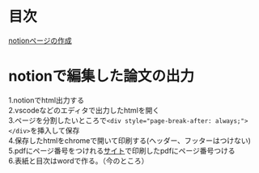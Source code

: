 # 目次
[notionページの作成](#1)

# notionで編集した論文の出力
  1.notionでhtml出力する<br>
  2.vscodeなどのエディタで出力したhtmlを開く<br>
  3.ページを分割したいところで`<div style="page-break-after: always;"></div>`を挿入して保存<br>
  4.保存したhtmlをchromeで開いて印刷する(ヘッダー、フッターはつけない)<br>
  5.pdfにページ番号をつけれる[サイト](https://www.ilovepdf.com/ja/add_pdf_page_number)で印刷したpdfにページ番号つける<br>
  6.表紙と目次はwordで作る。（今のところ）<br>

<!---
YamazakiLabStudent/YamazakiLabStudent is a ✨ special ✨ repository because its `README.md` (this file) appears on your GitHub profile.
You can click the Preview link to take a look at your changes.
--->
